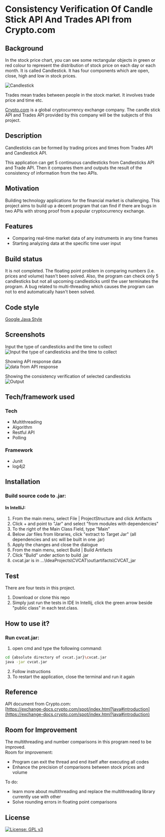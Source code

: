 # Consistency Verification Of Candle Stick API And Trades API from Crypto.com

## Background

In the stock price chart, you can see some rectangular objects in green or red colour to represent the distribution of stock price on each day or each month. It is called Candlestick. It has four components which are open, close, high and low in stock prices.</br>

![Candlestick](https://user-images.githubusercontent.com/66003316/203911743-912b6ed2-c38b-4618-8a7d-a67a59bd3e16.jpg)
</br>

Trades mean trades between people in the stock market. It involves trade price and time etc.

[Crypto.com](https://crypto.com/) is a global cryptocurrency exchange company. The candle stick API and Trades API provided by this company will be the subjects of this project.

## Description

Candlesticks can be formed by trading prices and times from Trades API and Candlestick API. </br>

This application can get 5 continuous candlesticks from Candlesticks API and Trade API. Then it compares them and outputs the result of the consistency of information from the two APIs.

## Motivation

Building technology applications for the financial market is challenging. This project aims to build up a decent program that can find if there are bugs in two APIs with strong proof from a popular cryptocurrency exchange.

## Features

- Comparing real-time market data of any instruments in any time frames
- Starting analyzing data at the specific time user input

## Build status
It is not completed. The floating point problem in comparing numbers (i.e. prices and volume) hasn't been solved. Also, the program can check only 5 candlesticks but not all upcoming candlesticks until the user terminates the program. A bug related to multi-threading which causes the program can not to end automatically hasn't been solved.

## Code style
[Google Java Style](https://google.github.io/styleguide/javaguide.html)

## Screenshots

Input the type of candlesticks and the time to collect</br>
![Input the type of candlesticks and the time to collect](https://user-images.githubusercontent.com/66003316/203912467-9e4a742d-08a3-4baa-b97c-e7a66245761a.png)</br>

Showing API response data</br>
![data from API response](https://user-images.githubusercontent.com/66003316/203921604-fab89627-86b0-4292-9d0c-84a6f780bc12.png)</br>

Showing the consistency verification of selected candlesticks</br>
![Output](https://user-images.githubusercontent.com/66003316/203921968-033709d8-2185-4608-a7e7-7a61e654f2e8.png)</br>


## Tech/framework used
### Tech
- Multithreading
- Algorithm
- Restful API
- Polling

### Framework
- Junit 
- log4j2

## Installation
### Build source code to .jar:
#### In IntelliJ:
1. From the main menu, select File | ProjectStructure and click Artifacts
2. Click + and point to "Jar" and select "from modules with dependencies"
3. To the right of the Main Class Field, type "Main"
4. Below Jar files from libraries, click "extract to Target Jar" (all dependencies and src will be built in one .jar) 
5. Apply the changes and close the dialogue
6. From the main menu, select Build | Build Artifacts
7. Click "Build" under action to build .jar
8. cvcat.jar is in \...\IdeaProjects\CVCAT\out\artifacts\CVCAT_jar

## Test
There are four tests in this project.
1. Download or clone this repo
2. Simply just run the tests in IDE
In Intellij, click the green arrow beside "public class" in each test.class.

## How to use it?
### Run cvcat.jar:
1. open cmd and type the following command:
```sh
cd {absolute directory of cvcat.jar}\cvcat.jar
java -jar cvcat.jar
```
2. Follow instructions
3. To restart the application, close the terminal and run it again

## Reference
API document from Crypto.com:</br>
[https://exchange-docs.crypto.com/spot/index.html?java#introduction](https://exchange-docs.crypto.com/spot/index.html?java#introduction)

## Room for Improvement
The multithreading and number comparisons in this program need to be improved. </br>
Room for improvement:
- Program can exit the thread and end itself after executing all codes
- Enhance the precision of comparisons between stock prices and volume

To do:
- learn more about multithreading and replace the multithreading library currently use with other
- Solve rounding errors in floating point comparisons

## License
[![License: GPL v3](https://img.shields.io/badge/License-GPLv3-blue.svg)](https://www.gnu.org/licenses/gpl-3.0)


